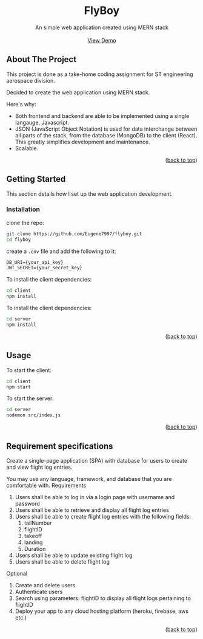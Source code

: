 <a id="readme-top"></a>
<div align="center">
  <h1 align="center">FlyBoy</h3>
  <p align="center">
    An simple web application created using MERN stack
    <br />
    <br />
    <a href="https://flyboys.site/">View Demo</a>
</div>


## About The Project

This project is done as a take-home coding assignment for ST engineering aerospace division.

Decided to create the web application using MERN stack.

Here's why:
* Both frontend and backend are able to be implemented using a single langauge, Javascript.
* JSON (JavaScript Object Notation) is used for data interchange between all parts of the stack, from the database (MongoDB) to the client (React). This greatly simplifies development and maintenance.
* Scalable.

<p align="right">(<a href="#readme-top">back to top</a>)</p>

## Getting Started

This section details how I set up the web application development.

### Installation

clone the repo:

```sh
git clone https://github.com/Eugene7997/flyboy.git
cd flyboy
```

create a `.env` file and add the following to it:

```txt
DB_URI={your_api_key}
JWT_SECRET={your_secret_key}
```

To install the client dependencies:

```sh
cd client
npm install
```

To install the client dependencies:

``` sh
cd server
npm install
```

<p align="right">(<a href="#readme-top">back to top</a>)</p>

## Usage

To start the client:

```sh
cd client
npm start
```

To start the server:

```sh
cd server
nodemon src/index.js
```

<p align="right">(<a href="#readme-top">back to top</a>)</p>

## Requirement specifications

Create a single-page application (SPA) with database for users to create and view flight log entries.

You may use any language, framework, and database that you are comfortable with.
Requirements

1. Users shall be able to log in via a login page with username and password
2. Users shall be able to retrieve and display all flight log entries
3. Users shall be able to create flight log entries with the following fields:
    1. tailNumber
    2. flightlD
    3. takeoff
    4. landing
    5. Duration
4. Users shall be able to update existing flight log
5. Users shall be able to delete flight log

Optional

1. Create and delete users
2. Authenticate users
3. Search using parameters: flightlD to display all flight logs pertaining to flightlD
4. Deploy your app to any cloud hosting platform (heroku, firebase, aws etc.)

<p align="right">(<a href="#readme-top">back to top</a>)</p>